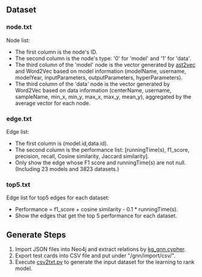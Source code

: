 ## Dataset

### node.txt

Node list: 

* The first column is the node's ID.
* The second column is the node's type: '0' for 'model' and '1' for 'data'.
* The third column of the 'model' node is the vector generated by [ast2vec](https://gitlab.com/bpaassen/ast2vec) and Word2Vec based on model information (modelName, username, modelYear, inputParameters, outputParameters, hyperParameters). 
* The third column of the 'data' node is the vector generated by Word2Vec based on data information (centerName, username, sampleName, min\_x, min\_y, max\_x, max\_y, mean\_y), aggregated by the average vector for each node.

### edge.txt

Edge list:

* The first column is (model.id,data.id).
* The second column is the performance list: [runningTime(s), f1_score, precision, recall, Cosine similarity, Jaccard similarity].
* Only show the edge whose F1 score and runningTime(s) are not null.
 (Including 23 models and 3823 datasets.)

### top5.txt

Edge list for top5 edges for each dataset:

* Performance = f1_score + cosine similarity - 0.1 * runningTime(s).
* Show the edges that get the top 5 performance for each dataset.

## Generate Steps

1. Import JSON files into Neo4j and extract relations by [kg_gnn.cypher](https://github.com/crux-project/CRUX/blob/main/neo4j/cyphers/kg_gnn.cypher).
2. Export test cards into CSV file and put under "/gnn/import/csv/".
3. Execute [csv2txt.py](https://github.com/crux-project/CRUX/blob/main/gnn/input/csv2txt.py) to generate the input dataset for the learning to rank model.